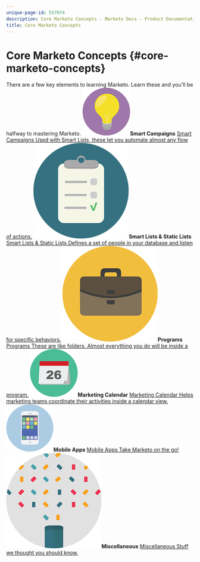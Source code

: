 ```yaml
---
unique-page-id: 557074
description: Core Marketo Concepts - Marketo Docs - Product Documentation
title: Core Marketo Concepts
---
```


# Core Marketo Concepts {#core-marketo-concepts}

There are a few key elements to learning Marketo. Learn these and you'll be halfway to mastering Marketo.
**![Smart Campaigns](assets/seo-01.png)Smart Campaigns** [Smart Campaigns Used with Smart Lists, these let you automate almost any flow of actions.](https://docs.marketo.com/display/DOCS/Smart+Campaigns)     **![Smart Lists & Static Lists](assets/office-35.png)Smart Lists & Static Lists** [Smart Lists & Static Lists Defines a set of people in your database and listen for specific behaviors.](https://docs.marketo.com/display/DOCS/Smart+Lists+and+Static+Lists)     **![Programs](assets/office-02.png)Programs** [Programs These are like folders. Almost everything you do will be inside a program.](https://docs.marketo.com/display/DOCS/Programs)     **![Marketing Calendar](assets/office-10.png)Marketing Calendar** [Marketing Calendar Helps marketing teams coordinate their activities inside a calendar view.](https://docs.marketo.com/display/DOCS/Marketing+Calendar)     **![Mobile Apps](assets/mobile-apps.png)Mobile Apps** [Mobile Apps Take Marketo on the go!](core-marketo-concepts/mobile-apps.md)     **![Miscellaneous](assets/party-11.png)Miscellaneous** [Miscellaneous Stuff we thought you should know.](https://docs.marketo.com/display/DOCS/Miscellaneous)
